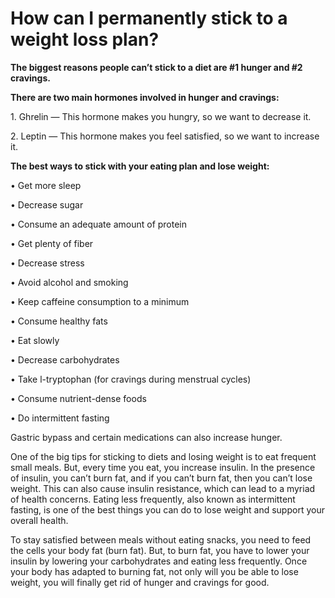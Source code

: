 # How can I permanently stick to a weight loss plan?

**The biggest reasons people can’t stick to a diet are #1 hunger and #2 cravings.** 

**There are two main hormones involved in hunger and cravings:**

1\. Ghrelin — This hormone makes you hungry, so we want to decrease it. 

2\. Leptin — This hormone makes you feel satisfied, so we want to increase it. 

**The best ways to stick with your eating plan and lose weight:**

• Get more sleep 

• Decrease sugar 

• Consume an adequate amount of protein

• Get plenty of fiber 

• Decrease stress 

• Avoid alcohol and smoking 

• Keep caffeine consumption to a minimum 

• Consume healthy fats 

• Eat slowly 

• Decrease carbohydrates 

• Take l-tryptophan (for cravings during menstrual cycles)

• Consume nutrient-dense foods 

• Do intermittent fasting

Gastric bypass and certain medications can also increase hunger. 

One of the big tips for sticking to diets and losing weight is to eat frequent small meals. But, every time you eat, you increase insulin.  In the presence of insulin, you can’t burn fat, and if you can’t burn fat, then you can’t lose weight. This can also cause insulin resistance, which can lead to a myriad of health concerns.  Eating less frequently, also known as intermittent fasting, is one of the best things you can do to lose weight and support your overall health. 

To stay satisfied between meals without eating snacks, you need to feed the cells your body fat (burn fat). But, to burn fat, you have to lower your insulin by lowering your carbohydrates and eating less frequently.  Once your body has adapted to burning fat, not only will you be able to lose weight, you will finally get rid of hunger and cravings for good.